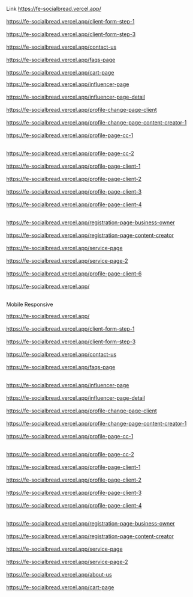 Link
https://fe-socialbread.vercel.app/
<br> </br>
https://fe-socialbread.vercel.app/client-form-step-1
<br> </br>
https://fe-socialbread.vercel.app/client-form-step-3
<br> </br>
https://fe-socialbread.vercel.app/contact-us
<br> </br>
https://fe-socialbread.vercel.app/faqs-page
<br> </br>
https://fe-socialbread.vercel.app/cart-page


https://fe-socialbread.vercel.app/influencer-page
<br> </br>
https://fe-socialbread.vercel.app/influencer-page-detail
<br> </br>
https://fe-socialbread.vercel.app/profile-change-page-client
<br> </br>
https://fe-socialbread.vercel.app/profile-change-page-content-creator-1
<br> </br>
https://fe-socialbread.vercel.app/profile-page-cc-1
<br> </br>


https://fe-socialbread.vercel.app/profile-page-cc-2
<br> </br>
https://fe-socialbread.vercel.app/profile-page-client-1
<br> </br>
https://fe-socialbread.vercel.app/profile-page-client-2
<br> </br>
https://fe-socialbread.vercel.app/profile-page-client-3
<br> </br>
https://fe-socialbread.vercel.app/profile-page-client-4
<br> </br>

https://fe-socialbread.vercel.app/registration-page-business-owner
<br> </br>
https://fe-socialbread.vercel.app/registration-page-content-creator
<br> </br>
https://fe-socialbread.vercel.app/service-page
<br> </br>
https://fe-socialbread.vercel.app/service-page-2
<br> </br>
https://fe-socialbread.vercel.app/profile-page-client-6
<br> </br>
https://fe-socialbread.vercel.app/
<br> </br>

Mobile Responsive

https://fe-socialbread.vercel.app/
<br> </br>
https://fe-socialbread.vercel.app/client-form-step-1
<br> </br>
https://fe-socialbread.vercel.app/client-form-step-3
<br> </br>
https://fe-socialbread.vercel.app/contact-us
<br> </br>
https://fe-socialbread.vercel.app/faqs-page
<br> </br>

https://fe-socialbread.vercel.app/influencer-page
<br> </br>
https://fe-socialbread.vercel.app/influencer-page-detail
<br> </br>
https://fe-socialbread.vercel.app/profile-change-page-client
<br> </br>
https://fe-socialbread.vercel.app/profile-change-page-content-creator-1
<br> </br>
https://fe-socialbread.vercel.app/profile-page-cc-1
<br> </br>

https://fe-socialbread.vercel.app/profile-page-cc-2
<br> </br>
https://fe-socialbread.vercel.app/profile-page-client-1
<br> </br>
https://fe-socialbread.vercel.app/profile-page-client-2
<br> </br>
https://fe-socialbread.vercel.app/profile-page-client-3
<br> </br>
https://fe-socialbread.vercel.app/profile-page-client-4
<br> </br>

https://fe-socialbread.vercel.app/registration-page-business-owner
<br> </br>
https://fe-socialbread.vercel.app/registration-page-content-creator
<br> </br>
https://fe-socialbread.vercel.app/service-page
<br> </br>
https://fe-socialbread.vercel.app/service-page-2
<br> </br>
https://fe-socialbread.vercel.app/about-us
<br> </br>
https://fe-socialbread.vercel.app/cart-page
